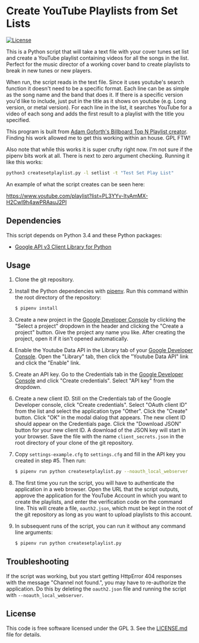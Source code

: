 Create YouTube Playlists from  Set Lists
========================================

[![License](https://img.shields.io/badge/License-GPL3-blue.svg)](COPYING)

This is a Python script that will take a text file with your cover tunes set list
and create a YouTube playlist containing videos for all the songs in the list.
Perfect for the music director of a working cover band to create playlists to break
in new tunes or new players.

When run, the script reads in the text file. Since it uses youtube's search function
it doesn't need to be a specific format. Each line can be as simple as the song name
and the band that does it. If there is a specific version you'd like to include, just
put in the title as it shows on youtube (e.g. Long version, or metal version).  For 
each line in the list, it searches YouTube for a video of each song and adds the 
first result to a playlist with the title you specified.

This program is built from [Adam Goforth's Billboard Top N Playlist creator](https://github.com/aag/billboard_yt_playlist_creator). Finding his work allowed me to get this working within an house. GPL FTW!

Also note that while this works it is super crufty right now. I'm not sure if the pipenv bits
work at all. There is next to zero argument checking. Running it like this works:

```sh
python3 createsetplaylist.py -l setlist -t "Test Set Play List"
```

An example of what the script creates can be seen here:

https://www.youtube.com/playlist?list=PL3YYv-ltyAmMX-H2CwI9h4awPRAauJ2PI

Dependencies
------------
This script depends on Python 3.4 and these Python packages:
- [Google API v3 Client Library for Python](https://developers.google.com/api-client-library/python/)

Usage
-----
1. Clone the git repository.

2. Install the Python dependencies with [pipenv](https://docs.pipenv.org/).
    Run this command within the root directory of the repository:

    ```sh
    $ pipenv install
    ```

3. Create a new project in the
    [Google Developer Console](https://console.developers.google.com/)
    by clicking the "Select a project" dropdown in the header and clicking the
    "Create a project" button. Give the project any name you like. After
    creating the project, open it if it isn't opened automatically.

4. Enable the Youtube Data API in the Library tab of your 
    [Google Developer Console](https://console.developers.google.com/). Open the
    "Library" tab, then click the "Youtube Data API" link and click the "Enable"
    link.

5. Create an API key. Go to the Credentials tab in the
    [Google Developer Console](https://console.developers.google.com/)
    and click "Create credentials". Select "API key" from the dropdown.

6. Create a new client ID. Still on the Credentials tab of the Google Developer
    console, click "Create credentials". Select "OAuth client ID" from the list
    and select the application type "Other". Click the "Create" button. Click
    "OK" in the modal dialog that appears. The new client ID should appear on
    the Credentials page. Click the "Download JSON" button for your new client
    ID. A download of the JSON key will start in your browser. Save the file
    with the name `client_secrets.json` in the root directory of your clone of
    the git repository.

7. Copy `settings-example.cfg` to `settings.cfg` and fill in the API key you
    created in step #5. Then run:

    ```sh
    $ pipenv run python createsetplaylist.py --noauth_local_webserver
    ```

8. The first time you run the script, you will have to authenticate the
    application in a web browser. Open the URL that the script outputs,
    approve the application for the YouTube Account in which you want to
    create the playlists, and enter the verification code on the command line.
    This will create a file, `oauth2.json`, which must be kept in the root
    of the git repository as long as you want to upload playlists to this
    account.

9. In subsequent runs of the script, you can run it without any command line
    arguments:

    ```sh
    $ pipenv run python createsetplaylist.py
    ```

Troubleshooting
---------------
If the script was working, but you start getting HttpError 404 responses with
the message "Channel not found.", you may have to re-authorize the application.
Do this by deleting the `oauth2.json` file and running the script
with `--noauth_local_webserver`.

License
-------
This code is free software licensed under the GPL 3. See the
[LICENSE.md](LICENSE.md) file for details.
